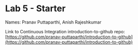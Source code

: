 # Lab 5 - Starter
Names: Pranav Puttaparthi, Anish Rajeshkumar

Link to Continuous Integration introduction-to-github repo: [https://github.com/pranav-puttaparthi/introduction-to-github](https://github.com/pranav-puttaparthi/introduction-to-github)
